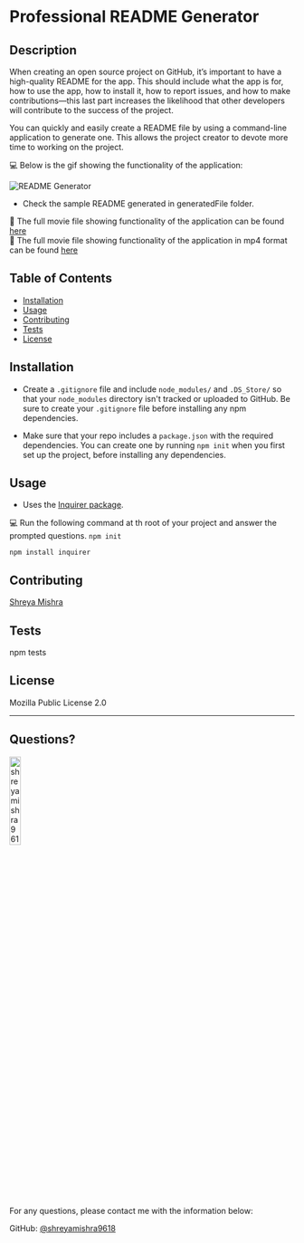 # Professional README Generator

## Description 
  
  When creating an open source project on GitHub, it’s important to have a high-quality README for the app. This should include what the app is for, how to use the app, how to install it, how to report issues, and how to make contributions&mdash;this last part increases the likelihood that other developers will contribute to the success of the project. 

  You can quickly and easily create a README file by using a command-line application to generate one. This allows the project creator to devote more time to working on the project.


💻 Below is the gif showing the functionality of the application:
  
![README Generator](./contents/Untitled.gif)
* Check the sample README generated in generatedFile folder.

🎥 The full movie file showing functionality of the application can be found [here](./contents/readme_generator_video.mov) <br />
🎥 The full movie file showing functionality of the application in mp4 format can be found [here](./contents/ReadmeGeneratorMP.mp4) 



  ## Table of Contents
  * [Installation](#installation)
  * [Usage](#usage)
  * [Contributing](#contributing)
  * [Tests](#tests)
  * [License](#license)
  
  ## Installation
  
  
  * Create a `.gitignore` file and include `node_modules/` and `.DS_Store/` so that your `node_modules` directory isn't tracked or uploaded to GitHub. Be sure to create your `.gitignore` file before installing any npm dependencies.

  * Make sure that your repo includes a `package.json` with the required dependencies. You can create one by running `npm init` when you first set up the project, before installing any dependencies. 
  
 
  
  ## Usage  

   * Uses the [Inquirer package](https://www.npmjs.com/package/inquirer/v/8.2.4). 

   💻 Run the following command at th root of your project and answer the prompted questions.
   `npm init`
  
   `npm install inquirer`

  ## Contributing
  
   [Shreya Mishra](https://github.com/shreyamishra9618)
  
  ## Tests
  
  npm tests
  
  
  ## License
  
  Mozilla Public License 2.0
  
  ---
  
  ## Questions?

  <img src="https://avatars.githubusercontent.com/u/74151853?v=4" alt="shreyamishra9618" width="20%" />
  
  For any questions, please contact me with the information below:
 
  GitHub: [@shreyamishra9618](https://github.com/shreyamishra9618)
  